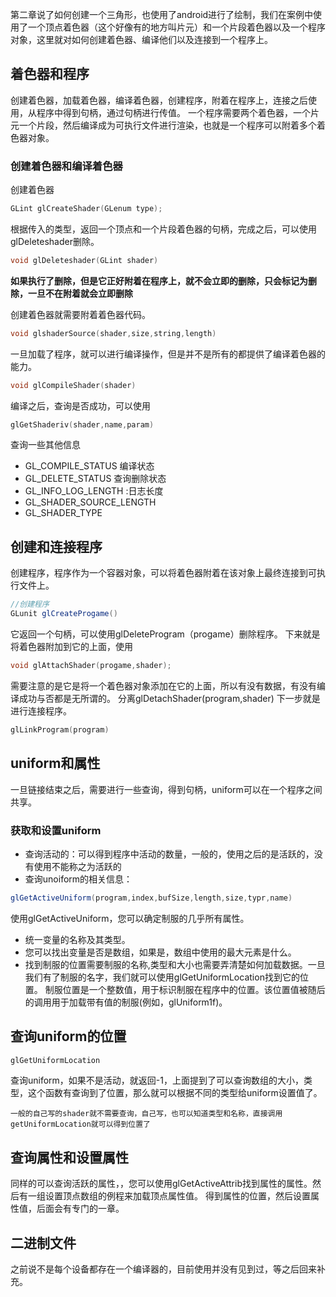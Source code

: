 第二章说了如何创建一个三角形，也使用了android进行了绘制，我们在案例中使用了一个顶点着色器（这个好像有的地方叫片元）和一个片段着色器以及一个程序对象，这里就对如何创建着色器、编译他们以及连接到一个程序上。

## 着色器和程序
创建着色器，加载着色器，编译着色器，创建程序，附着在程序上，连接之后使用，从程序中得到句柄，通过句柄进行传值。
一个程序需要两个着色器，一个片元一个片段，然后编译成为可执行文件进行渲染，也就是一个程序可以附着多个着色器对象。

### 创建着色器和编译着色器 

创建着色器
```c
GLint glCreateShader(GLenum type);
```
根据传入的类型，返回一个顶点和一个片段着色器的句柄，完成之后，可以使用glDeleteshader删除。
```c
void glDeleteshader(GLint shader)
```
**如果执行了删除，但是它正好附着在程序上，就不会立即的删除，只会标记为删除，一旦不在附着就会立即删除**

创建着色器就需要附着着色器代码。
```c
void glshaderSource(shader,size,string,length)
```

一旦加载了程序，就可以进行编译操作，但是并不是所有的都提供了编译着色器的能力。

```c
void glCompileShader(shader)
```
编译之后，查询是否成功，可以使用
```c
glGetShaderiv(shader,name,param)
```
查询一些其他信息
- GL_COMPILE_STATUS  编译状态
- GL_DELETE_STATUS 查询删除状态
- GL_INFO_LOG_LENGTH :日志长度
- GL_SHADER_SOURCE_LENGTH
- GL_SHADER_TYPE

## 创建和连接程序

创建程序，程序作为一个容器对象，可以将着色器附着在该对象上最终连接到可执行文件上。
```java
//创建程序
GLunit glCreateProgame()
```
它返回一个句柄，可以使用glDeleteProgram（progame）删除程序。
下来就是将着色器附加到它的上面，使用
```c
void glAttachShader(progame,shader);
```
需要注意的是它是将一个着色器对象添加在它的上面，所以有没有数据，有没有编译成功与否都是无所谓的。
分离glDetachShader(program,shader)
下一步就是进行连接程序。
```c
glLinkProgram(program)
```
## uniform和属性
一旦链接结束之后，需要进行一些查询，得到句柄，uniform可以在一个程序之间共享。
###  获取和设置uniform
- 查询活动的：可以得到程序中活动的数量，一般的，使用之后的是活跃的，没有使用不能称之为活跃的
- 查询unoiform的相关信息：
```java
glGetActiveUniform(program,index,bufSize,length,size,typr,name)
```
使用glGetActiveUniform，您可以确定制服的几乎所有属性。
- 统一变量的名称及其类型。
- 您可以找出变量是否是数组，如果是，数组中使用的最大元素是什么。
- 找到制服的位置需要制服的名称,类型和大小也需要弄清楚如何加载数据。一旦我们有了制服的名字，我们就可以使用glGetUniformLocation找到它的位置。
制服位置是一个整数值，用于标识制服在程序中的位置。该位置值被随后的调用用于加载带有值的制服(例如，glUniform1f)。

## 查询uniform的位置

```java
glGetUniformLocation
```
查询uniform，如果不是活动，就返回-1，上面提到了可以查询数组的大小，类型，这个函数有查询到了位置，那么就可以根据不同的类型给uniform设置值了。

`
一般的自己写的shader就不需要查询，自己写，也可以知道类型和名称，直接调用getUniformLocation就可以得到位置了
`

## 查询属性和设置属性
同样的可以查询活跃的属性，，您可以使用glGetActiveAttrib找到属性的属性。然后有一组设置顶点数组的例程来加载顶点属性值。
得到属性的位置，然后设置属性值，后面会有专门的一章。

## 二进制文件
之前说不是每个设备都存在一个编译器的，目前使用并没有见到过，等之后回来补充。
